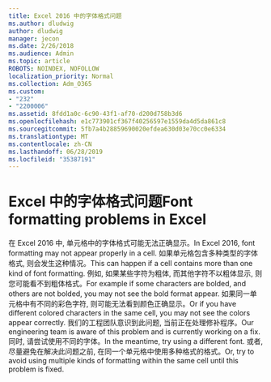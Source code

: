 ```yaml
---
title: Excel 2016 中的字体格式问题
ms.author: dludwig
author: dludwig
manager: jecon
ms.date: 2/26/2018
ms.audience: Admin
ms.topic: article
ROBOTS: NOINDEX, NOFOLLOW
localization_priority: Normal
ms.collection: Adm_O365
ms.custom:
- "232"
- "2200006"
ms.assetid: 8fdd1a0c-6c90-43f1-af70-d200d758b3d6
ms.openlocfilehash: e1c773901cf367f40256597e1559da4d5da861c8
ms.sourcegitcommit: 5fb7a4b28859690020efdea630d03e70cc0e6334
ms.translationtype: MT
ms.contentlocale: zh-CN
ms.lasthandoff: 06/28/2019
ms.locfileid: "35387191"
---
```

# <a name="font-formatting-problems-in-excel"></a><span data-ttu-id="67a83-102">Excel 中的字体格式问题</span><span class="sxs-lookup"><span data-stu-id="67a83-102">Font formatting problems in Excel</span></span>

<span data-ttu-id="67a83-103">在 Excel 2016 中, 单元格中的字体格式可能无法正确显示。</span><span class="sxs-lookup"><span data-stu-id="67a83-103">In Excel 2016, font formatting may not appear properly in a cell.</span></span> <span data-ttu-id="67a83-104">如果单元格包含多种类型的字体格式, 则会发生这种情况。</span><span class="sxs-lookup"><span data-stu-id="67a83-104">This can happen if a cell contains more than one kind of font formatting.</span></span> <span data-ttu-id="67a83-105">例如, 如果某些字符为粗体, 而其他字符不以粗体显示, 则您可能看不到粗体格式。</span><span class="sxs-lookup"><span data-stu-id="67a83-105">For example if some characters are bolded, and others are not bolded, you may not see the bold format appear.</span></span> <span data-ttu-id="67a83-106">如果同一单元格中有不同的彩色字符, 则可能无法看到颜色正确显示。</span><span class="sxs-lookup"><span data-stu-id="67a83-106">Or if you have different colored characters in the same cell, you may not see the colors appear correctly.</span></span> <span data-ttu-id="67a83-107">我们的工程团队意识到此问题, 当前正在处理修补程序。</span><span class="sxs-lookup"><span data-stu-id="67a83-107">Our engineering team is aware of this problem and is currently working on a fix.</span></span> <span data-ttu-id="67a83-108">同时, 请尝试使用不同的字体。</span><span class="sxs-lookup"><span data-stu-id="67a83-108">In the meantime, try using a different font.</span></span> <span data-ttu-id="67a83-109">或者, 尽量避免在解决此问题之前, 在同一个单元格中使用多种格式的格式。</span><span class="sxs-lookup"><span data-stu-id="67a83-109">Or, try to avoid using multiple kinds of formatting within the same cell until this problem is fixed.</span></span>
  